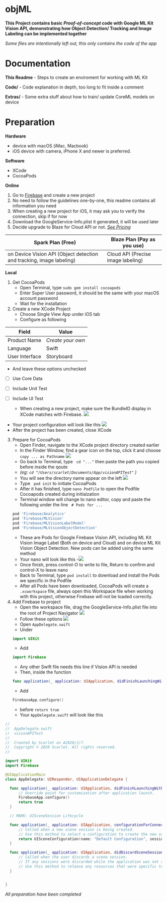 # objML
**This Project contains basic *Proof-of-concept* code with Google ML Kit Vision API, demonstrating how Object Detection/ Tracking and Image Labeling can be implemented together**

*Some files are intentionally left out, this only contains the code of the app*

# Documentation
**This Readme**
    - Steps to create an enviroment for working with ML Kit
    
**Code/**
    - Code explanation in depth, too long to fit inside a comment
    
**Extras/**
    - Some extra stuff about how to train/ update CoreML models on device

# Preparation
**Hardware**
- device with macOS (iMac, Macbook)
- iOS device with camera, iPhone X and newer is preferred.

**Software**
- XCode
- CocoaPods

**Online**
1. Go to [Firebase](https://firebase.google.com) and create a new project
1. No need to follow the guidelines one-by-one, this readme contains all information you need
1. When creating a new project for iOS, it may ask you to verify the connection, skip if for now
1. Download the GoogleService-Info.plist it generated, it will be used later
1. Decide upgrade to Blaze for Cloud API or not. [*See Pricing*](https://firebase.google.com/pricing)

Spark Plan (Free) | Blaze Plan (Pay as you use)
------------ | -------------
on Device Vision API (Object detection and tracking, image labeling) | Cloud API (Precise image labeling)

**Local**
1. Get CocoaPods
    - Open Terminal, type ``` sudo gem install cocoapods ```
    - Enter Super User password, it should be the same with your macOS account password
    - Wait for the installation
1. Create a new XCode Project
    - Choose Single View App under iOS tab
    - Configure as following

Field | Value
------------ | -------------
Product Name | *Create your own*
Language | Swift
User Interface | Storyboard

  - And leave these options unchecked
  - [ ] Use Core Data
  - [ ] Include Unit Test
  - [ ] Include UI Test
  
    - When creating a new project, make sure the BundleID display in XCode matches with Firebase.
    ![](https://i.imgur.com/AmO52sK.png)
  - Your project configuration will look like this
  ![](https://i.imgur.com/xhsG6bc.png)
  - After the project has been created, close XCode
3. Prepare for CocoaPods
    - Open Finder, navigate to the XCode project directory created earlier
    - In the Finder Window, find a gear icon on the top, click it and choose ```copy ... as Pathname```
    ![](https://i.imgur.com/3Je7TNA.png)
    - Go back to Terminal, type ``` cd "..."``` then paste the path you copied before inside the qoute
    - *(eg: ```cd "/Users/scarlet/Documents/App/visionAPITest"``` )*
    - You will see the directory name appear on the left
    ![](https://i.imgur.com/8NNphvb.png)
    - Type ``` pod init``` to initiate CocoaPods
    - After it has finished, type ```nano Podfile``` to open the Podfile Cocoapods created during initialzation
    - Terminal window will change to nano editor, copy and paste the following under the line ``` # Pods for ...```
    ```Ruby
    pod 'Firebase/Analytics'
    pod 'Firebase/MLVision'
    pod 'Firebase/MLVisionLabelModel'
    pod 'Firebase/MLVisionObjectDetection'
    ```
    - These are Pods for Google Firebase Vision API, including ML Kit Vision Image Label (Both on device and Cloud) and on device ML Kit Vision Object Detection. New pods can be added using the same method
    - Your nano will look like this
    -![](https://i.imgur.com/p8RZhsl.png)
    - Once finish, press control-O to write to file, Return to confirm and control-X to leave nano
    - Back to Terminal, type ```pod install``` to download and install the Pods we specific in the Podfile
    - After all Pods have been downloaded, CocoaPods will create a ```.xcworkspace``` file, always open this Workspace file when working with this project, otherwise Firebase will not be loaded correctly.
4. Add Firebase to project
    - Open the workspace file, drag the GoogleService-Info.plist file into the root of Project Navigator
    ![](https://i.imgur.com/X8RYguX.png)
    - Follow these options
    ![](https://i.imgur.com/PSK5oT3.png)
    - Open `AppDelegate.swift`
    - Under
    ```Swift
    import UIKit
    ```
    - Add
    ```Swift
    import Firebase
    ```
    - Any other Swift file needs this line if Vision API is needed
    - Then, inside the function
    ```Swift
    func application(_ application: UIApplication, didFinishLaunchingWithOptions launchOptions: [UIApplication.LaunchOptionsKey: Any]?) -> Bool
    ```
    - Add
    ```Swift
    FirebaseApp.configure()
    ```
    - before ```return true```
    - Your ```AppDelegate.swift``` will look like this
  ```Swift
  //
//  AppDelegate.swift
//  visionAPITest
//
//  Created by Scarlet on A2020/J/7.
//  Copyright © 2020 Scarlet. All rights reserved.
//

import UIKit
import Firebase

@UIApplicationMain
class AppDelegate: UIResponder, UIApplicationDelegate {

    func application(_ application: UIApplication, didFinishLaunchingWithOptions launchOptions: [UIApplication.LaunchOptionsKey: Any]?) -> Bool {
        // Override point for customization after application launch.
        FirebaseApp.configure()
        return true
    }

    // MARK: UISceneSession Lifecycle

    func application(_ application: UIApplication, configurationForConnecting connectingSceneSession: UISceneSession, options: UIScene.ConnectionOptions) -> UISceneConfiguration {
        // Called when a new scene session is being created.
        // Use this method to select a configuration to create the new scene with.
        return UISceneConfiguration(name: "Default Configuration", sessionRole: connectingSceneSession.role)
    }

    func application(_ application: UIApplication, didDiscardSceneSessions sceneSessions: Set<UISceneSession>) {
        // Called when the user discards a scene session.
        // If any sessions were discarded while the application was not running, this will be called shortly after application:didFinishLaunchingWithOptions.
        // Use this method to release any resources that were specific to the discarded scenes, as they will not return.
    }


}
```
 
 
*All preparation have been completed*
